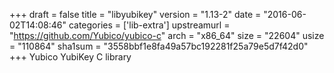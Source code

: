 +++
draft = false
title = "libyubikey"
version = "1.13-2"
date = "2016-06-02T14:08:46"
categories = ['lib-extra']
upstreamurl = "https://github.com/Yubico/yubico-c"
arch = "x86_64"
size = "22604"
usize = "110864"
sha1sum = "3558bbf1e8fa49a57bc192281f25a79e5d7f42d0"
+++
Yubico YubiKey C library